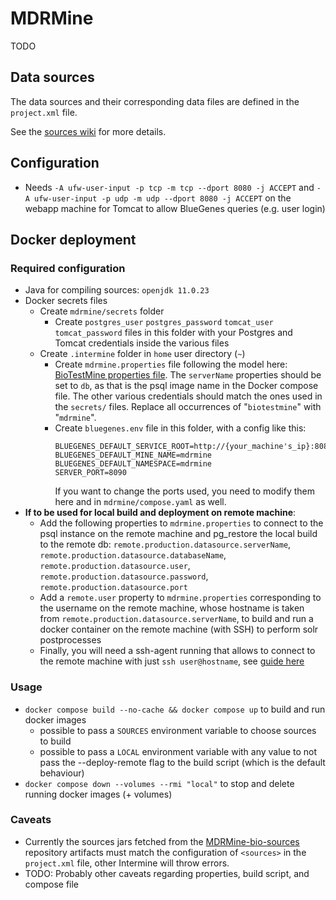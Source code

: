 # MDRMine

TODO

## Data sources
The data sources and their corresponding data files are defined in the `project.xml` file.

See the [sources wiki](https://github.com/ecrin-github/mdrmine-bio-sources/wiki) for more details.

## Configuration
- Needs `-A ufw-user-input -p tcp -m tcp --dport 8080 -j ACCEPT` and `-A ufw-user-input -p udp -m udp --dport 8080 -j ACCEPT` on the webapp machine for Tomcat to allow BlueGenes queries (e.g. user login)

## Docker deployment
### Required configuration
- Java for compiling sources: `openjdk 11.0.23`
- Docker secrets files
    - Create `mdrmine/secrets` folder
        - Create `postgres_user` `postgres_password` `tomcat_user` `tomcat_password` files in this folder with your Postgres and Tomcat credentials inside the various files
    - Create `.intermine` folder in `home` user directory (`~`)
        - Create `mdrmine.properties` file following the model here: [BioTestMine properties file](https://raw.githubusercontent.com/intermine/biotestmine/master/data/biotestmine.properties).
        The `serverName` properties should be set to `db`, as that is the psql image name in the Docker compose file. The other various credentials should match the ones used in the `secrets/` files. Replace all occurrences of "`biotestmine`" with "`mdrmine`".
        - Create `bluegenes.env` file in this folder, with a config like this:
            ``` 
            BLUEGENES_DEFAULT_SERVICE_ROOT=http://{your_machine's_ip}:8080/mdrmine
            BLUEGENES_DEFAULT_MINE_NAME=mdrmine
            BLUEGENES_DEFAULT_NAMESPACE=mdrmine
            SERVER_PORT=8090
            ```
            If you want to change the ports used, you need to modify them here and in `mdrmine/compose.yaml` as well.
- **If to be used for local build and deployment on remote machine**:
    - Add the following properties to `mdrmine.properties` to connect to the psql instance on the remote machine and pg_restore the local build to the remote db: `remote.production.datasource.serverName`, `remote.production.datasource.databaseName`, `remote.production.datasource.user`, `remote.production.datasource.password`, `remote.production.datasource.port`
    - Add a `remote.user` property to `mdrmine.properties` corresponding to the username on the remote machine, whose hostname is taken from `remote.production.datasource.serverName`, to build and run a docker container on the remote machine (with SSH) to perform solr postprocesses
    - Finally, you will need a ssh-agent running that allows to connect to the remote machine with just `ssh user@hostname`, see [guide here](https://www.ssh.com/academy/ssh/agent)

### Usage
- `docker compose build --no-cache && docker compose up` to build and run docker images
    - possible to pass a `SOURCES` environment variable to choose sources to build
    - possible to pass a `LOCAL` environment variable with any value to not pass the --deploy-remote flag to the build script (which is the default behaviour)
-  `docker compose down --volumes --rmi "local"` to stop and delete running docker images (+ volumes)
### Caveats
- Currently the sources jars fetched from the [MDRMine-bio-sources](https://github.com/ecrin-github/mdrmine-bio-sources) repository artifacts must match the configuration of `<sources>` in the `project.xml` file, other Intermine will throw errors.
- TODO: Probably other caveats regarding properties, build script, and compose file
